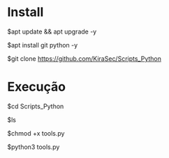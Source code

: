 # Install
$apt update && apt upgrade -y

$apt install git python -y

$git clone https://github.com/KiraSec/Scripts_Python

# Execução
$cd Scripts_Python

$ls

$chmod +x tools.py

$python3 tools.py
